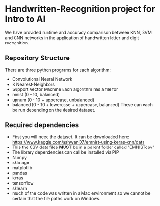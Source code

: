 # Handwritten-Recognition project for Intro to AI
We have provided runtime and accuracy comparison between KNN, SVM and CNN networks in the application of handwritten letter and digit recognition.

## Repository Structure
There are three python programs for each algorithm:
  - Convolutional Neural Network
  - K Nearest-Neighbors
  - Support Vector Machine
Each algorithm has a file for
  - mnist (0 - 10, balanced)
  - upnum (0 - 10 + uppercase, unbalanced)
  - balanced (0 - 10 + lowercase + uppercase, balanced)
These can each be run depending on the desired dataset.

## Required dependencies 
 - First you will need the dataset. It can be downloaded here: https://www.kaggle.com/ashwani07/emnist-using-keras-cnn/data
  - This the CSV data files **MUST** be in a parent folder called "EMNISTcsv"
 - The library dependencies can call be installed via PIP
  - Numpy
  - skimage
  - matplotlib
  - pandas
  - keras
  - tensorflow
  - sklearn
 - much of the code was written in a Mac environment so we cannot be certain that the file paths work on Windows. 

